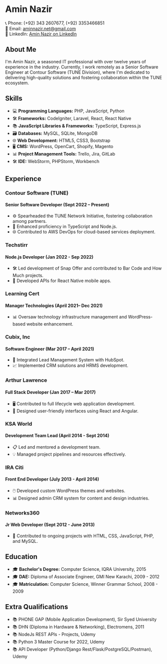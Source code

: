 # Amin Nazir

📞 Phone: (+92) 343 2607677, (+92) 3353466851  
📧 Email: aminnazir.net@gmail.com  
🔗 LinkedIn: [Amin Nazir on LinkedIn](https://www.linkedin.com/in/amin-nazir/)

## About Me

I'm Amin Nazir, a seasoned IT professional with over twelve years of experience in the industry. Currently, I work remotely as a Senior Software Engineer at Contour Software (TUNE Division), where I'm dedicated to delivering high-quality solutions and fostering collaboration within the TUNE ecosystem.

## Skills

- 💻 **Programming Languages:** PHP, JavaScript, Python
- 🛠️ **Frameworks:** CodeIgniter, Laravel, React, React Native
- 📚 **JavaScript Libraries & Frameworks:** TypeScript, Express.js
- 🗃️ **Databases:** MySQL, SQLite, MongoDB
- 🌐 **Web Development:** HTML5, CSS3, Bootstrap
- 🖥️ **CMS:** WordPress, OpenCart, Shopify, Magento
- 📊 **Project Management Tools:** Trello, Jira, GitLab
- 🛠️ **IDE:** WebStorm, PHPStorm, Workbench

## Experience

### Contour Software (TUNE)
#### Senior Software Developer (Sept 2022 – Present)

- ⚙️ Spearheaded the TUNE Network Initiative, fostering collaboration among partners.
- 🚀 Enhanced proficiency in TypeScript and Node.js.
- 🌐 Contributed to AWS DevOps for cloud-based services deployment.

### Techstirr
#### Node.js Developer (Jan 2022 - Sep 2022)

- 🛠️ Led development of Snap Offer and contributed to Bar Code and How Much projects.
- 📱 Developed APIs for React Native mobile apps.
  
### Learning Cert
#### Manager Technologies (April 2021– Dec 2021)

- 📊 Oversaw technology infrastructure management and WordPress-based website enhancement.

### Cubix, Inc
#### Software Engineer (Mar 2017 – April 2021)

- 🧩 Integrated Lead Management System with HubSpot.
- 📈 Implemented CRM solutions and HRMS development.

### Arthur Lawrence
#### Full Stack Developer (Jan 2017 – Mar 2017)

- 🖥️ Contributed to full lifecycle web application development.
- 🎨 Designed user-friendly interfaces using React and Angular.

### KSA World
#### Development Team Lead (April 2014 - Sept 2014)

- 📋 Led and mentored a development team.
- 💡 Managed project pipelines and resources effectively.

### IRA Citi
#### Front End Developer (July 2013 - April 2014)

- 🖱️ Developed custom WordPress themes and websites.
- 📊 Designed admin CRM system for content and design industries.

### Networks360
#### Jr Web Developer (Sept 2012 - June 2013)

- 🔧 Contributed to ongoing projects with HTML, CSS, JavaScript, PHP, and MySQL.

## Education

- 🎓 **Bachelor's Degree:** Computer Science, IQRA University, 2015
- 🎓 **DAE:** Diploma of Associate Engineer, GMI New Karachi, 2009 - 2012
- 🎓 **Matriculation:** Computer Science, Winner Grammar School, 2008 - 2009

## Extra Qualifications

- 📚 PHONE GAP (Mobile Application Development), Sir Syed University
- 📚 DHN (Diploma in Hardware & Networking), Electromens, 2011
- 📚 NodeJs REST APIs - Projects, Udemy
- 📚 Python 3 Master Course for 2022, Udemy
- 📚 API Developer (Python/Django Rest/Flask/PostgreSQL/Postman), Udemy
